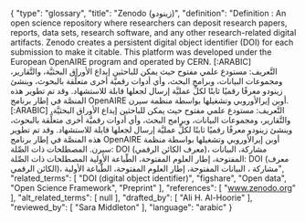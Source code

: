 {
    "type": "glossary",
    "title": "Zenodo (زينودو)",
    "definition": "Definition : An open science repository where researchers can deposit research papers, reports, data sets, research software, and any other research-related digital artifacts. Zenodo creates a persistent digital object identifier (DOI) for each submission to make it citable. This platform was developed under the European OpenAIRE program and operated by CERN. [:ARABIC] التَّعريف: مستودع علمي مفتوح حيث يمكن للباحثين إيداع الأوراق البحثيَّة، والتَّقارير، ومجموعات البيانات، وبرامج البحث، وأي أدوات رقميَّة أخرى متعلِّقة بالبحوث، وينشئ زينودو معرفًا رقميًا ثابتًا لكلِّ عمليَّة إرسال لجعلها قابلة للاستشهاد. وقد تم تطوير هذه المنصَّة في إطار برنامج OpenAIRE أوبن إيرالأوروبي وتشغيلها بواسطة منظمة سيرن. [:ARABIC] التَّعريف: مستودع علمي مفتوح حيث يمكن للباحثين إيداع الأوراق البحثيَّة، والتَّقارير، ومجموعات البيانات، وبرامج البحث، وأي أدوات رقميَّة أخرى متعلِّقة بالبحوث، وينشئ زينودو معرفًا رقميًا ثابتًا لكلِّ عمليَّة إرسال لجعلها قابلة للاستشهاد. وقد تم تطوير هذه المنصَّة في إطار برنامج OpenAIRE أوبن إيرالأوروبي وتشغيلها بواسطة منظمة سيرن. المصطلحات ذات الصِّلة: DOI (معرف الكائن الرقمي)، مشاركة، البيانات المفتوحة، إطار العلوم المفتوحة، الطّباعة الأولية المصطلحات ذات الصِّلة: DOI (معرف الكائن الرقمي)، مشاركة ، البيانات المفتوحة، إطار العلوم المفتوحة، الطّباعة الأولية",
    "related_terms": [
        "DOI (digital object identifier)",
        "figshare",
        "Open data",
        "Open Science Framework",
        "Preprint"
    ],
    "references": [
        "www.zenodo.org"
    ],
    "alt_related_terms": [
        null
    ],
    "drafted_by": [
        "Ali H. Al-Hoorie"
    ],
    "reviewed_by": [
        "Sara Middleton"
    ],
    "language": "arabic"
}